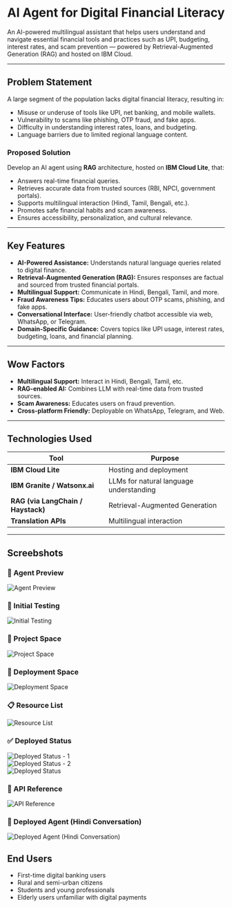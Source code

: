 # AI Agent for Digital Financial Literacy

An AI-powered multilingual assistant that helps users understand and navigate essential financial tools and practices such as UPI, budgeting, interest rates, and scam prevention — powered by Retrieval-Augmented Generation (RAG) and hosted on IBM Cloud.

---

## Problem Statement

A large segment of the population lacks digital financial literacy, resulting in:
- Misuse or underuse of tools like UPI, net banking, and mobile wallets.
- Vulnerability to scams like phishing, OTP fraud, and fake apps.
- Difficulty in understanding interest rates, loans, and budgeting.
- Language barriers due to limited regional language content.

### Proposed Solution

Develop an AI agent using **RAG** architecture, hosted on **IBM Cloud Lite**, that:
- Answers real-time financial queries.
- Retrieves accurate data from trusted sources (RBI, NPCI, government portals).
- Supports multilingual interaction (Hindi, Tamil, Bengali, etc.).
- Promotes safe financial habits and scam awareness.
- Ensures accessibility, personalization, and cultural relevance.

---

## Key Features

- **AI-Powered Assistance:** Understands natural language queries related to digital finance.
- **Retrieval-Augmented Generation (RAG):** Ensures responses are factual and sourced from trusted financial portals.
- **Multilingual Support:** Communicate in Hindi, Bengali, Tamil, and more.
- **Fraud Awareness Tips:** Educates users about OTP scams, phishing, and fake apps.
- **Conversational Interface:** User-friendly chatbot accessible via web, WhatsApp, or Telegram.
- **Domain-Specific Guidance:** Covers topics like UPI usage, interest rates, budgeting, loans, and financial planning.

---

## Wow Factors

- **Multilingual Support:** Interact in Hindi, Bengali, Tamil, etc.
- **RAG-enabled AI:** Combines LLM with real-time data from trusted sources.
- **Scam Awareness:** Educates users on fraud prevention.
- **Cross-platform Friendly:** Deployable on WhatsApp, Telegram, and Web.

---

## Technologies Used

| Tool | Purpose |
|------|---------|
| **IBM Cloud Lite** | Hosting and deployment |
| **IBM Granite / Watsonx.ai** | LLMs for natural language understanding |
| **RAG (via LangChain / Haystack)** | Retrieval-Augmented Generation |
| **Translation APIs** | Multilingual interaction |

---
## Screebshots
### 🧠 Agent Preview  
![Agent Preview](Agent%20Preview.png)

### 🧪 Initial Testing  
![Initial Testing](Initial%20Testing.png)

### 📁 Project Space  
![Project Space](Project%20Space.png)

### 🚀 Deployment Space  
![Deployment Space](Deployment%20Space.png)

### 📋 Resource List  
![Resource List](Resource%20List.png)

### ✅ Deployed Status  
![Deployed Status - 1](Deployed%20Status%20-1.png)  
![Deployed Status - 2](Deployed%20Status%20-2.png)  
![Deployed Status](Deployed%20Status.png)

### 📑 API Reference  
![API Reference](API%20Reference.png)

### 💬 Deployed Agent (Hindi Conversation)  
![Deployed Agent (Hindi Conversation)](Deployed%20Agent%20(Hindi%20Conversation).png)

## End Users

- First-time digital banking users  
- Rural and semi-urban citizens  
- Students and young professionals  
- Elderly users unfamiliar with digital payments  
